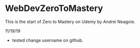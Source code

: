 # WebDevZeroToMastery

This is the start of Zero to Mastery on Udemy by Andrei Neagoie.

11/19/19
- tested change username on github.